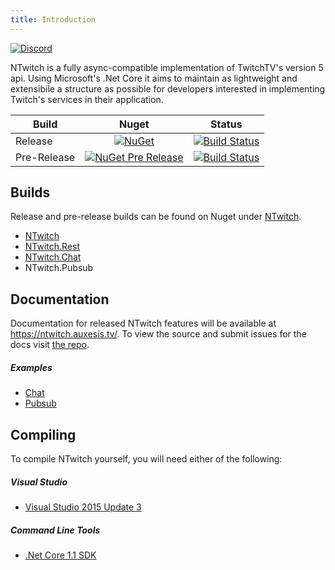 ```yaml
---
title: Introduction
---
```


[![Discord](https://discordapp.com/api/guilds/257698577894080512/widget.png)](https://discord.gg/yd8x2wM)

NTwitch is a fully async-compatible implementation of TwitchTV's version 5 api. Using Microsoft's .Net Core it aims to maintain as lightweight and extensibile a structure as possible for developers interested in implementing Twitch's services in their application.

| Build       | Nuget  | Status  |
| ----------- |:------:|:-------:|
| Release     | [![NuGet](https://img.shields.io/nuget/v/NTwitch.Core.svg)](https://github.com/Aux/NTwitch/branch/master) | [![Build Status](https://travis-ci.org/Aux/NTwitch.svg?branch=master)](https://travis-ci.org/Aux/NTwitch) |
| Pre-Release | [![NuGet Pre Release](https://img.shields.io/nuget/vpre/NTwitch.Core.svg)](https://github.com/Aux/NTwitch/branch/dev) | [![Build Status](https://travis-ci.org/Aux/NTwitch.svg?branch=dev)](https://travis-ci.org/Aux/NTwitch) |

## Builds
Release and pre-release builds can be found on Nuget under [NTwitch](https://www.nuget.org/packages/NTwitch/).

- [NTwitch](https://www.nuget.org/packages/NTwitch/)
- [NTwitch.Rest](https://www.nuget.org/packages/NTwitch.Rest/)
- [NTwitch.Chat](https://www.nuget.org/packages/NTwitch.Chat/)
- NTwitch.Pubsub

## Documentation
Documentation for released NTwitch features will be available at https://ntwitch.auxesis.tv/. To view the source and submit issues for the docs visit [the repo](https://github.com/Aux/NTwitch-docs).

##### Examples
- [Chat](https://github.com/Aux/NTwitch-Examples/ChatExample)
- [Pubsub](https://github.com/Aux/NTwitch-Examples/PubsubExample)

## Compiling
To compile NTwitch yourself, you will need either of the following:

##### Visual Studio
- [Visual Studio 2015 Update 3](https://www.microsoft.com/net/core#windowsvs2015)

##### Command Line Tools
- [.Net Core 1.1 SDK](https://www.microsoft.com/net/download/core)
